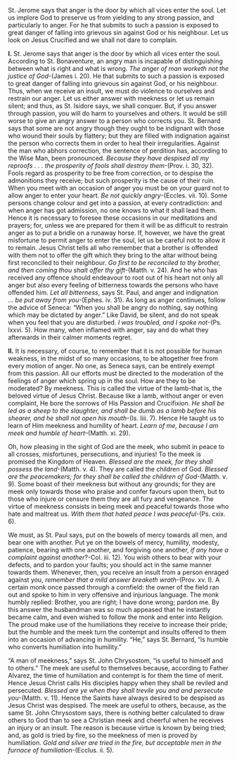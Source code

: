 
St. Jerome says that anger is the door by which all vices enter the soul. Let us implore God to preserve us from yielding to any strong passion, and particularly to anger. For he that submits to such a passion is exposed to great danger of falling into grievous sin against God or his neighbour. Let us look on Jesus Crucified and we shall not dare to complain.

**I\.** St. Jerome says that anger is the door by which all vices enter the soul. According to St. Bonaventure, an angry man is incapable of distinguishing between what is right and what is wrong. _The anger of man worketh not the justice of God_-(James i. 20). He that submits to such a passion is exposed to great danger of falling into grievous sin against God, or his neighbour. Thus, when we receive an insult, we must do violence to ourselves and restrain our anger. Let us either answer with meekness or let us remain silent; and thus, as St. Isidore says, we shall conquer. But, if you answer through passion, you will do harm to yourselves and others. It would be still worse to give an angry answer to a person who corrects you. St. Bernard says that some are not angry though they ought to be indignant with those who wound their souls by flattery; but they are filled with indignation against the person who corrects them in order to heal their irregularities. Against the man who abhors correction, the sentence of perdition has, according to the Wise Man, been pronounced. _Because they have despised all my reproofs . . . the prosperity of fools shall destroy them_-(Prov. i. 30, 32). Fools regard as prosperity to be free from correction, or to despise the admonitions they receive; but such prosperity is the cause of their ruin. When you meet with an occasion of anger you must be on your guard not to allow anger to enter your heart. _Be not quickly angry_-(Eccles. vii. 10). Some persons change colour and get into a passion, at every contradiction: and when anger has got admission, no one knows to what it shall lead them. Hence it is necessary to foresee these occasions in our meditations and prayers; for, unless we are prepared for them it will be as difficult to restrain anger as to put a bridle on a runaway horse. If, however, we have the great misfortune to permit anger to enter the soul, let us be careful not to allow it to remain. Jesus Christ tells all who remember that a brother is offended with them not to offer the gift which they bring to the altar without being first reconciled to their neighbour. _Go first to be reconciled to thy brother, and then coming thou shalt offer thy gift_-(Matth. v. 24). And he who has received any offence should endeavour to root out of his heart not only all anger but also every feeling of bitterness towards the persons who have offended him. _Let all bitterness_, says St. Paul, and anger and indignation … _be put away from you_-(Ephes. iv. 31). As long as anger continues, follow the advice of Seneca: “When you shall be angry do nothing, say nothing which may be dictated by anger.” Like David, be silent, and do not speak when you feel that you are disturbed. _I was troubled, and I spoke not_-(Ps. lxxvi. 5). How many, when inflamed with anger, say and do what they afterwards in their calmer moments regret.

**II\.** It is necessary, of course, to remember that it is not possible for human weakness, in the midst of so many occasions, to be altogether free from every motion of anger. No one, as Seneca says, can be entirely exempt from this passion. All our efforts must be directed to the moderation of the feelings of anger which spring up in the soul. How are they to be moderated? By meekness. This is called the virtue of the lamb-that is, the beloved virtue of Jesus Christ. Because like a lamb, without anger or even complaint, He bore the sorrows of His Passion and Crucifixion. _He shall be led as a sheep to the slaughter, and shall be dumb as a lamb before his shearer, and he shall not open his mouth_-(Is. liii. 7). Hence He taught us to learn of Him meekness and humility of heart. _Learn of me, because I am meek and humble of heart_–(Matth. xi. 29).

Oh, how pleasing in the sight of God are the meek, who submit in peace to all crosses, misfortunes, persecutions, and injuries! To the meek is promised the Kingdom of Heaven. _Blessed are the meek, for they shall possess the land_-(Matth. v. 4). They are called the children of God. _Blessed are the peacemakers; for they shall be called the children of God_-(Matth. v. 9). Some boast of their meekness but without any grounds; for they are meek only towards those who praise and confer favours upon them, but to those who injure or censure them they are all fury and vengeance. The virtue of meekness consists in being meek and peaceful towards those who hate and maltreat us. _With them that hated peace I was peaceful_-(Ps. cxix. 6).

We must, as St. Paul says, put on the bowels of mercy towards all men, and bear one with another. Put ye on the bowels of mercy, humility, modesty, patience, bearing with one another, and forgiving one another, _if any have a complaint against another_?-Col. iii. 12). You wish others to bear with your defects, and to pardon your faults; you should act in the same manner towards them. Whenever, then, you receive an insult from a person enraged against you, _remember that a mild answer breaketh wrath_-(Prov. xv. I). A certain monk once passed through a cornfield: the owner of the field ran out and spoke to him in very offensive and injurious language. The monk humbly replied: Brother, you are right; I have done wrong; pardon me. By this answer the husbandman was so much appeased that he instantly became calm, and even wished to follow the monk and enter into Religion. The proud make use of the humiliations they receive to increase their pride; but the humble and the meek turn the contempt and insults offered to them into an occasion of advancing in humility. “He,” says St. Bernard, “is humble who converts humiliation into humility.”

“A man of meekness,” says St. John Chrysostom, “is useful to himself and to others.” The meek are useful to themselves because, according to Father Alvarez, the time of humiliation and contempt is for them the time of merit. Hence Jesus Christ calls His disciples happy when they shall be reviled and persecuted. _Blessed are ye when they shall trevile you and and persecute you_-(Matth. v. 11). Hence the Saints have always desired to be despised as Jesus Christ was despised. The meek are useful to others, because, as the same St. John Chrysostom says, there is nothing better calculated to draw others to God than to see a Christian meek and cheerful when he receives an injury or an insult. The reason is because virtue is known by being tried; and, as gold is tried by fire, so the meekness of men is proved by humiliation. _Gold and silver are tried in the fire, but acceptable men in the furnace of humiliation_-(Ecclus. ii. 5).

